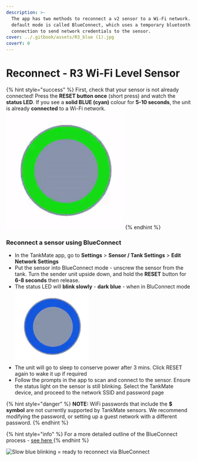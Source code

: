 ```yaml
---
description: >-
  The app has two methods to reconnect a v2 sensor to a Wi-Fi network. The
  default mode is called BlueConnect, which uses a temporary bluetooth
  connection to send network credentials to the sensor.
cover: ../.gitbook/assets/R3_blue (1).jpg
coverY: 0
---
```


# Reconnect - R3 Wi-Fi Level Sensor

{% hint style="success" %}
First, check that your sensor is not already connected! Press the **RESET button once** (short press) and watch the **status LED**. If you see a **solid BLUE (cyan)** colour for **5-10 seconds**, the unit is already **connected** to a Wi-Fi network. <img src="../.gitbook/assets/wifi_connect.gif" alt="" data-size="line">
{% endhint %}

### Reconnect a sensor using BlueConnect

* In the TankMate app, go to **Settings** > **Sensor / Tank Settings** > **Edit Network Settings**
* Put the sensor into BlueConnect mode - unscrew the sensor from the tank. Turn the sender unit upside down, and hold the **RESET** button for **6-8 seconds** then release.
* The status LED will **blink slowly** - **dark blue** - when in BluConnect mode <img src="../.gitbook/assets/blueconnect.gif" alt="" data-size="line">
* The unit will go to sleep to conserve power after 3 mins. Click RESET again to wake it up if required
* Follow the prompts in the app to scan and connect to the sensor. Ensure the status light on the sensor is still blinking. Select the TankMate device, and proceed to the network SSID and password page

{% hint style="danger" %}
**NOTE:** WiFi passwords that include the **$ symbol** are not currently supported by TankMate sensors. We recommend modifying the password, or setting up a guest network with a different password.
{% endhint %}

{% hint style="info" %}
For a more detailed outline of the BlueConnect process - [see here ](using-bluconnect.md)
{% endhint %}

![Slow blue blinking = ready to reconnect via BlueConnect](../.gitbook/assets/20220323\_101554.jpg)

